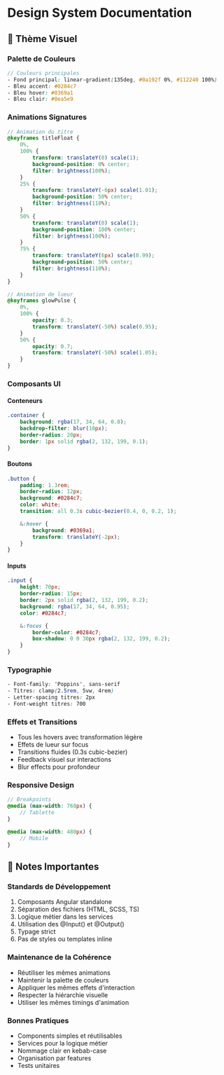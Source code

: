 # Design System Documentation

## 🎨 Thème Visuel

### Palette de Couleurs

```scss
// Couleurs principales
- Fond principal: linear-gradient(135deg, #0a192f 0%, #112240 100%)
- Bleu accent: #0284c7
- Bleu hover: #0369a1
- Bleu clair: #0ea5e9
```

### Animations Signatures

```scss
// Animation du titre
@keyframes titleFloat {
    0%,
    100% {
        transform: translateY(0) scale(1);
        background-position: 0% center;
        filter: brightness(100%);
    }
    25% {
        transform: translateY(-6px) scale(1.01);
        background-position: 50% center;
        filter: brightness(110%);
    }
    50% {
        transform: translateY(0) scale(1);
        background-position: 100% center;
        filter: brightness(100%);
    }
    75% {
        transform: translateY(6px) scale(0.99);
        background-position: 50% center;
        filter: brightness(110%);
    }
}

// Animation de lueur
@keyframes glowPulse {
    0%,
    100% {
        opacity: 0.3;
        transform: translateY(-50%) scale(0.95);
    }
    50% {
        opacity: 0.7;
        transform: translateY(-50%) scale(1.05);
    }
}
```

### Composants UI

#### Conteneurs

```scss
.container {
    background: rgba(17, 34, 64, 0.8);
    backdrop-filter: blur(10px);
    border-radius: 20px;
    border: 1px solid rgba(2, 132, 199, 0.1);
}
```

#### Boutons

```scss
.button {
    padding: 1.3rem;
    border-radius: 12px;
    background: #0284c7;
    color: white;
    transition: all 0.3s cubic-bezier(0.4, 0, 0.2, 1);

    &:hover {
        background: #0369a1;
        transform: translateY(-2px);
    }
}
```

#### Inputs

```scss
.input {
    height: 70px;
    border-radius: 15px;
    border: 2px solid rgba(2, 132, 199, 0.2);
    background: rgba(17, 34, 64, 0.95);
    color: #0284c7;

    &:focus {
        border-color: #0284c7;
        box-shadow: 0 0 30px rgba(2, 132, 199, 0.2);
    }
}
```

### Typographie

```scss
- Font-family: 'Poppins', sans-serif
- Titres: clamp(2.5rem, 5vw, 4rem)
- Letter-spacing titres: 2px
- Font-weight titres: 700
```

### Effets et Transitions

-   Tous les hovers avec transformation légère
-   Effets de lueur sur focus
-   Transitions fluides (0.3s cubic-bezier)
-   Feedback visuel sur interactions
-   Blur effects pour profondeur

### Responsive Design

```scss
// Breakpoints
@media (max-width: 768px) {
    // Tablette
}

@media (max-width: 480px) {
    // Mobile
}
```

## 📝 Notes Importantes

### Standards de Développement

1. Composants Angular standalone
2. Séparation des fichiers (HTML, SCSS, TS)
3. Logique métier dans les services
4. Utilisation des @Input() et @Output()
5. Typage strict
6. Pas de styles ou templates inline

### Maintenance de la Cohérence

-   Réutiliser les mêmes animations
-   Maintenir la palette de couleurs
-   Appliquer les mêmes effets d'interaction
-   Respecter la hiérarchie visuelle
-   Utiliser les mêmes timings d'animation

### Bonnes Pratiques

-   Components simples et réutilisables
-   Services pour la logique métier
-   Nommage clair en kebab-case
-   Organisation par features
-   Tests unitaires
